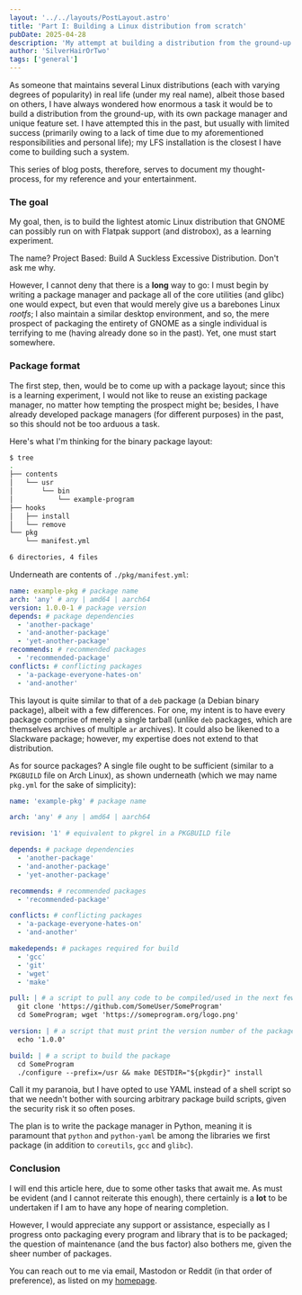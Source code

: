 ```yaml
---
layout: '../../layouts/PostLayout.astro'
title: 'Part I: Building a Linux distribution from scratch'
pubDate: 2025-04-28
description: 'My attempt at building a distribution from the ground-up.'
author: 'SilverHairOrTwo'
tags: ['general']
---
```


As someone that maintains several Linux distributions (each with varying degrees of popularity) in real life (under my real name), albeit those based on others, I have always wondered how enormous a task it would be to build a distribution from the ground-up, with its own package manager and unique feature set. I have attempted this in the past, but usually with limited success (primarily owing to a lack of time due to my aforementioned responsibilities and personal life); my LFS installation is the closest I have come to building such a system.

This series of blog posts, therefore, serves to document my thought-process, for my reference and your entertainment.

### The goal

My goal, then, is to build the lightest atomic Linux distribution that GNOME can possibly run on with Flatpak support (and distrobox), as a learning experiment.

The name? Project Based: Build A Suckless Excessive Distribution. Don't ask me why.

However, I cannot deny that there is a **long** way to go: I must begin by writing a package manager and package all of the core utilities (and glibc) one would expect, but even that would merely give us a barebones Linux *rootfs*; I also maintain a similar desktop environment, and so, the mere prospect of packaging the entirety of GNOME as a single individual is terrifying to me (having already done so in the past). Yet, one must start somewhere.

### Package format

The first step, then, would be to come up with a package layout; since this is a learning experiment, I would not like to reuse an existing package manager, no matter how tempting the prospect might be; besides, I have already developed package managers (for different purposes) in the past, so this should not be too arduous a task.

Here's what I'm thinking for the binary package layout:

```bash
$ tree
.
├── contents
│   └── usr
│       └── bin
│           └── example-program
├── hooks
│   ├── install
│   └── remove
└── pkg
    └── manifest.yml

6 directories, 4 files
```

Underneath are contents of `./pkg/manifest.yml`:

```yaml
name: example-pkg # package name
arch: 'any' # any | amd64 | aarch64
version: 1.0.0-1 # package version
depends: # package dependencies
  - 'another-package'
  - 'and-another-package'
  - 'yet-another-package'
recommends: # recommended packages
  - 'recommended-package'
conflicts: # conflicting packages
  - 'a-package-everyone-hates-on'
  - 'and-another'
```

This layout is quite similar to that of a `deb` package (a Debian binary package), albeit with a few differences. For one, my intent is to have every package comprise of merely a single tarball (unlike `deb` packages, which are themselves archives of multiple `ar` archives). It could also be likened to a Slackware package; however, my expertise does not extend to that distribution.

As for source packages? A single file ought to be sufficient (similar to a `PKGBUILD` file on Arch Linux), as shown underneath (which we may name `pkg.yml` for the sake of simplicity):

```yaml
name: 'example-pkg' # package name

arch: 'any' # any | amd64 | aarch64

revision: '1' # equivalent to pkgrel in a PKGBUILD file

depends: # package dependencies
  - 'another-package'
  - 'and-another-package'
  - 'yet-another-package'

recommends: # recommended packages
  - 'recommended-package'

conflicts: # conflicting packages
  - 'a-package-everyone-hates-on'
  - 'and-another'

makedepends: # packages required for build
  - 'gcc'
  - 'git'
  - 'wget'
  - 'make'

pull: | # a script to pull any code to be compiled/used in the next few steps
  git clone 'https://github.com/SomeUser/SomeProgram'
  cd SomeProgram; wget 'https://someprogram.org/logo.png'

version: | # a script that must print the version number of the package to stdout
  echo '1.0.0'

build: | # a script to build the package
  cd SomeProgram
  ./configure --prefix=/usr && make DESTDIR="${pkgdir}" install
```

Call it my paranoia, but I have opted to use YAML instead of a shell script so that we needn't bother with sourcing arbitrary package build scripts, given the security risk it so often poses.

The plan is to write the package manager in Python, meaning it is paramount that `python` and `python-yaml` be among the libraries we first package (in addition to `coreutils`, `gcc` and `glibc`).

### Conclusion

I will end this article here, due to some other tasks that await me. As must be evident (and I cannot reiterate this enough), there certainly is a **lot** to be undertaken if I am to have any hope of nearing completion.

However, I would appreciate any support or assistance, especially as I progress onto packaging every program and library that is to be packaged; the question of maintenance (and the bus factor) also bothers me, given the sheer number of packages.

You can reach out to me via email, Mastodon or Reddit (in that order of preference), as listed on my [homepage](/).
